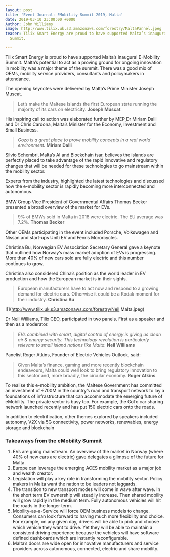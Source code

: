 ```yaml
---
layout: post
title: 'Event Journal: EMobility Summit 2019, Malta'
date: 2019-03-10 23:00:00 +0000
Author: John Williams
image: http://www.tilix.uk.s3.amazonaws.com/forestry/MaltaPannel.jpeg
teaser: Tilix Smart Energy are proud to have supported Malta’s inaugural E-Mobility
  Summit.

---
```

Tilix Smart Energy is proud to have supported Malta’s inaugural E-Mobility Summit. Malta’s potential to act as a proving ground for ongoing innovation in mobility was a major theme of the summit. There was a good mix of OEMs, mobility service providers, consultants and policymakers in attendance.

The opening keynotes were delivered by Malta’s Prime Minister Joseph Muscat.

> Let’s  make the Maltese Islands the first European state running the majority of its cars on electricity. **Joseph Muscat**

His inspiring call to action was elaborated further by MEP[ ](https://www.linkedin.com/in/ACoAAALlQPkBl534reZNQgswDqoX-RsvbVrdAFs/)Dr Miriam Dalli and Dr Chris Cardona, Malta’s Minister for the Economy, Investment and Small Business.

> _Gozo is a great place to prove mobility concepts in a real world environment._ **Miriam Dalli**

Silvio Schembri, Malta’s AI and Blockchain tsar, believes the islands are perfectly placed to take advantage of the rapid innovative and regulatory changes that will be needed for these technologies to go mainstream within the mobility sector.

Experts from the industry, highlighted the latest technologies and discussed how the e-mobility sector is rapidly becoming more interconnected and autonomous.

BMW Group Vice President of Governmental Affairs Thomas Becker presented a broad overview of the market for EVs.

> 9% of BMWs sold in Malta in 2018 were electric. The EU average was 7.2%. **Thomas Becker**

Other OEMs participating in the event included Porsche, Volkswagen and Nissan and start-ups Uniti EV and Fenris Mororcycles.

Christina Bu, Norwegian EV Association Secretary General gave a keynote that outlined how Norway’s mass market adoption of EVs is progressing. More than 40% of new cars sold are fully electric and this number continues to grow.

Christina also considered China’s position as the world leader in EV production and how the European market is in their sights.

> European manufacturers have to act now and respond to a growing demand for electric cars. Otherwise it could be a Kodak moment for their industry. **Christina Bu**

![](http://www.tilix.uk.s3.amazonaws.com/forestry/Neil Malta.jpeg)

Dr Neil Williams, Tilix CEO, participated in two panels. First as a speaker and then as a moderator.

> _EVs combined with smart, digital control of energy is giving us clean air & energy security. This technology revolution is particularly relevant to small island nations like Malta._ **Neil Williams**

Panelist Roger Atkins, Founder of Electric Vehicles Outlook, said:

> Given Malta’s finance, gaming and more recently blockchain endeavours, Malta could well look to bring regulatory innovation to this sector and, more broadly, the circular economy. **Roger Atkins**

To realise this e-mobility ambition, the Maltese Government has committed an investment of €700M in the country’s road and transport network to lay a foundations of infrastructure that can accommodate the emerging future of eMobility. The private sector is busy too. For example, the GoTo car sharing network launched recently and has put 150 electric cars onto the roads.

In addition to electrification, other themes explored by speakers included autonomy, V2X via 5G connectivity, power networks, renewables, energy storage and blockchain

### **Takeaways from the eMobility Summit**

1. EVs are going mainstream. An overview of the market in Norway (where 40% of new cars are electric) gave delegates a glimpse of the future for Malta.
2. Europe can leverage the emerging ACES mobility market as a major job and wealth creator.
3. Legislation will play a key role in transforming the mobility sector. Policy makers in Malta want the nation to be leaders not laggards.
4. The transition to new transport modes will come in wave after wave. In the short term EV ownership will steadily increase. Then shared mobility will grow rapidly in the medium term. Fully autonomous vehicles will hit the roads in the longer term.
5. Mobility-as-a-Service will force OEM business models to change. Consumers can look forward to having much more flexibility and choice. For example, on any given day, drivers will be able to pick and choose which vehicle they want to drive. Yet they will be able to maintain a consistent driving experience because the vehicles will have software defined dashboards which are instantly reconfigurable.
6. Malta’s doors are wide open for innovative manufacturers and service providers across autonomous, connected, electric and share mobility.